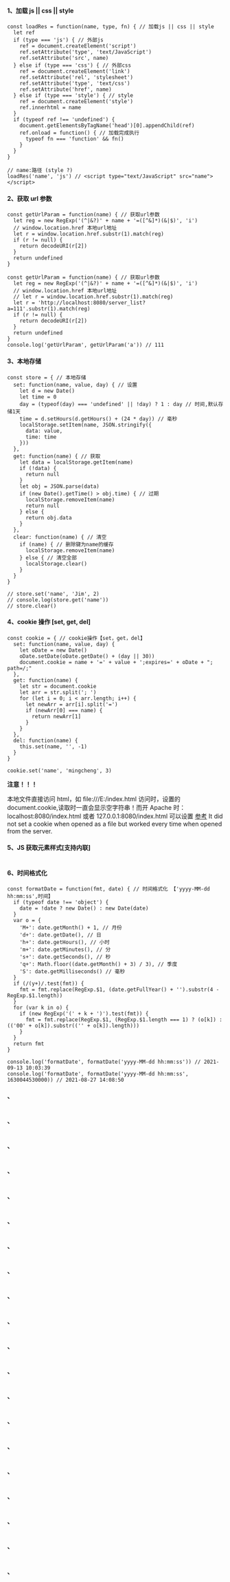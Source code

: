 #### 1、加载 js || css || style

```
const loadRes = function(name, type, fn) { // 加载js || css || style
  let ref
  if (type === 'js') { // 外部js
    ref = document.createElement('script')
    ref.setAttribute('type', 'text/JavaScript')
    ref.setAttribute('src', name)
  } else if (type === 'css') { // 外部css
    ref = document.createElement('link')
    ref.setAttribute('rel', 'stylesheet')
    ref.setAttribute('type', 'text/css')
    ref.setAttribute('href', name)
  } else if (type === 'style') { // style
    ref = document.createElement('style')
    ref.innerhtml = name
  }
  if (typeof ref !== 'undefined') {
    document.getElementsByTagName('head')[0].appendChild(ref)
    ref.onload = function() { // 加载完成执行
      typeof fn === 'function' && fn()
    }
  }
}

// name:路径 (style ?)
loadRes('name', 'js') // <script type="text/JavaScript" src="name"></script>

```

#### 2、获取 url 参数

```
const getUrlParam = function(name) { // 获取url参数
  let reg = new RegExp('(^|&?)' + name + '=([^&]*)(&|$)', 'i')
  // window.location.href 本地url地址
  let r = window.location.href.substr(1).match(reg)
  if (r != null) {
    return decodeURI(r[2])
  }
  return undefined
}

const getUrlParam = function(name) { // 获取url参数
  let reg = new RegExp('(^|&?)' + name + '=([^&]*)(&|$)', 'i')
  // window.location.href 本地url地址
  // let r = window.location.href.substr(1).match(reg)
  let r = 'http://localhost:8080/server_list?a=111'.substr(1).match(reg)
  if (r != null) {
    return decodeURI(r[2])
  }
  return undefined
}
console.log('getUrlParam', getUrlParam('a')) // 111

```

#### 3、本地存储

```
const store = { // 本地存储
  set: function(name, value, day) { // 设置
    let d = new Date()
    let time = 0
    day = (typeof(day) === 'undefined' || !day) ? 1 : day // 时间,默认存储1天
    time = d.setHours(d.getHours() + (24 * day)) // 毫秒
    localStorage.setItem(name, JSON.stringify({
      data: value,
      time: time
    }))
  },
  get: function(name) { // 获取
    let data = localStorage.getItem(name)
    if (!data) {
      return null
    }
    let obj = JSON.parse(data)
    if (new Date().getTime() > obj.time) { // 过期
      localStorage.removeItem(name)
      return null
    } else {
      return obj.data
    }
  },
  clear: function(name) { // 清空
    if (name) { // 删除键为name的缓存
      localStorage.removeItem(name)
    } else { // 清空全部
      localStorage.clear()
    }
  }
}

// store.set('name', 'Jim', 2)
// console.log(store.get('name'))
// store.clear()

```

#### 4、cookie 操作 [set, get, del]

```
const cookie = { // cookie操作【set，get，del】
  set: function(name, value, day) {
    let oDate = new Date()
    oDate.setDate(oDate.getDate() + (day || 30))
    document.cookie = name + '=' + value + ';expires=' + oDate + "; path=/;"
  },
  get: function(name) {
    let str = document.cookie
    let arr = str.split('; ')
    for (let i = 0; i < arr.length; i++) {
      let newArr = arr[i].split('=')
      if (newArr[0] === name) {
        return newArr[1]
      }
    }
  },
  del: function(name) {
    this.set(name, '', -1)
  }
}

cookie.set('name', 'mingcheng', 3)

```

**注意！！！**

本地文件直接访问 html，如 file:///E:/index.html 访问时，设置的 document.cookie,读取时一直会显示空字符串！而开 Apache 时：localhost:8080/index.html 或者 127.0.0.1:8080/index.html 可以设置 [参考](https://www.cnblogs.com/why-not-try/p/8028794.html)
It did not set a cookie when opened as a file but worked every time when opened from the server.

#### 5、JS 获取元素样式[支持内联]

```

```

#### 6、时间格式化

```
const formatDate = function(fmt, date) { // 时间格式化 【'yyyy-MM-dd hh:mm:ss',时间】
  if (typeof date !== 'object') {
    date = !date ? new Date() : new Date(date)
  }
  var o = {
    'M+': date.getMonth() + 1, // 月份
    'd+': date.getDate(), // 日
    'h+': date.getHours(), // 小时
    'm+': date.getMinutes(), // 分
    's+': date.getSeconds(), // 秒
    'q+': Math.floor((date.getMonth() + 3) / 3), // 季度
    'S': date.getMilliseconds() // 毫秒
  }
  if (/(y+)/.test(fmt)) {
    fmt = fmt.replace(RegExp.$1, (date.getFullYear() + '').substr(4 - RegExp.$1.length))
  }
  for (var k in o) {
    if (new RegExp('(' + k + ')').test(fmt)) {
      fmt = fmt.replace(RegExp.$1, (RegExp.$1.length === 1) ? (o[k]) : (('00' + o[k]).substr(('' + o[k]).length)))
    }
  }
  return fmt
}

console.log('formatDate', formatDate('yyyy-MM-dd hh:mm:ss')) // 2021-09-13 10:03:39
console.log('formatDate', formatDate('yyyy-MM-dd hh:mm:ss', 1630044530000)) // 2021-08-27 14:08:50

```

#### 、

```

```

#### 、

```

```

#### 、

```

```

#### 、

```

```

#### 、

```

```

#### 、

```

```

#### 、

```

```

#### 、

```

```

#### 、

```

```

#### 、

```

```

#### 、

```

```

#### 、

```

```

#### 、

```

```

#### 、

```

```

#### 、

```

```

#### 、

```

```

#### 、

```

```

#### 、

```

```

#### 、

```

```

#### 、

```

```
